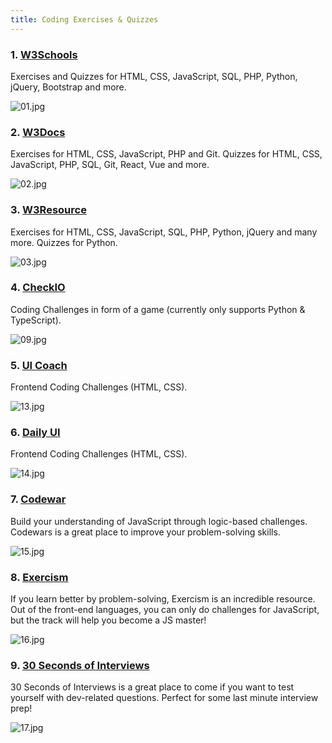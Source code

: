 ```yaml
---
title: Coding Exercises & Quizzes
---
```


### 1. [W3Schools](https://www.w3schools.com/)

Exercises and Quizzes for HTML, CSS, JavaScript, SQL, PHP, Python, jQuery, Bootstrap and more.

![01.jpg](https://cdn.hashnode.com/res/hashnode/image/upload/v1633510817232/fR8obv3Ts.jpeg)

### 2. [W3Docs](https://www.w3docs.com/)

Exercises for HTML, CSS, JavaScript, PHP and Git. Quizzes for HTML, CSS, JavaScript, PHP, SQL, Git, React, Vue and more.

![02.jpg](https://cdn.hashnode.com/res/hashnode/image/upload/v1633510962619/uijhZMJSm.jpeg)

### 3. [W3Resource](https://www.w3resource.com/)

Exercises for HTML, CSS, JavaScript, SQL, PHP, Python, jQuery and many more. Quizzes for Python.

![03.jpg](https://cdn.hashnode.com/res/hashnode/image/upload/v1633511094718/gcgNbJLz3.jpeg)

### 4. [CheckIO](https://checkio.org/)

Coding Challenges in form of a game (currently only supports Python & TypeScript).

![09.jpg](https://cdn.hashnode.com/res/hashnode/image/upload/v1633511563961/mKf75WgiT.jpeg)

### 5. [UI Coach](https://uicoach.io/)

Frontend Coding Challenges (HTML, CSS).

![13.jpg](https://cdn.hashnode.com/res/hashnode/image/upload/v1633512895512/GqCiIWm-R.jpeg)

### 6. [Daily UI](https://www.dailyui.co/)

Frontend Coding Challenges (HTML, CSS).

![14.jpg](https://cdn.hashnode.com/res/hashnode/image/upload/v1633512961670/o6m3hzzlK.jpeg)

### 7. [Codewar](https://www.codewars.com/)

Build your understanding of JavaScript through logic-based challenges. Codewars is a great place to improve your problem-solving skills.

![15.jpg](https://dev-to-uploads.s3.amazonaws.com/uploads/articles/il4ruf4h40qyn65i3t93.png)

### 8. [Exercism](https://exercism.org/dashboard)

If you learn better by problem-solving, Exercism is an incredible resource. Out of the front-end languages, you can only do challenges for JavaScript, but the track will help you become a JS master!

![16.jpg](https://dev-to-uploads.s3.amazonaws.com/uploads/articles/cn2h7jtgh6ga7u9kd252.png)

### 9. [30 Seconds of Interviews](https://30secondsofinterviews.org/)

30 Seconds of Interviews is a great place to come if you want to test yourself with dev-related questions. Perfect for some last minute interview prep!

![17.jpg](https://dev-to-uploads.s3.amazonaws.com/uploads/articles/vcio85wcuzm83efoiya2.png)